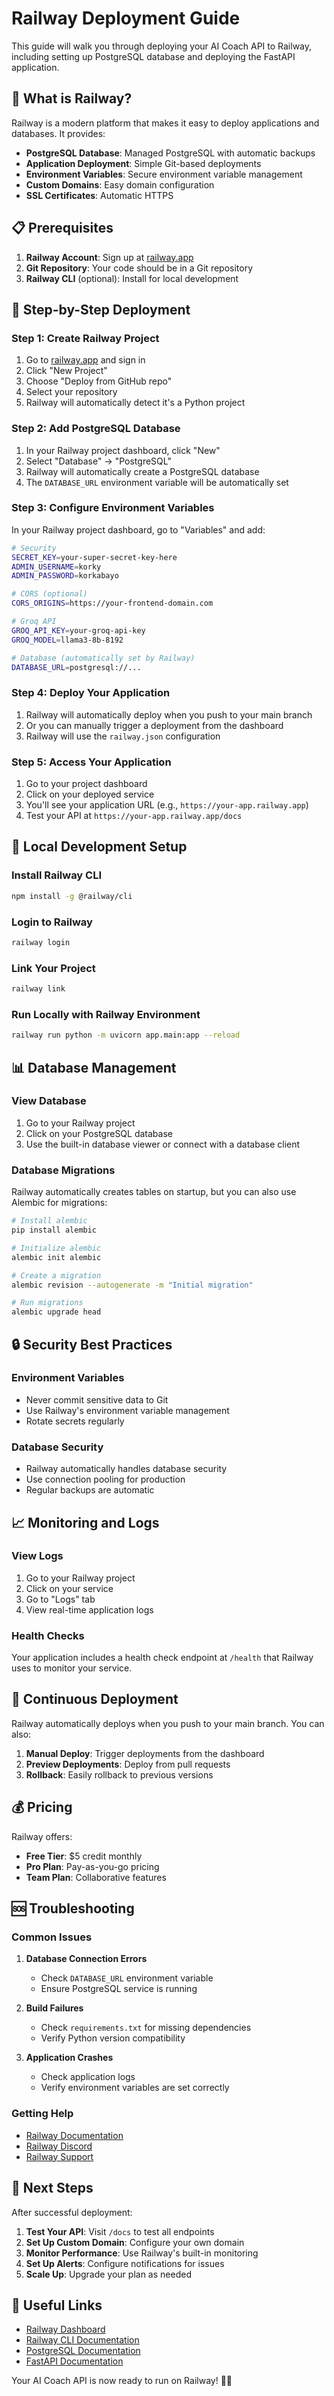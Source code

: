 # Railway Deployment Guide

This guide will walk you through deploying your AI Coach API to Railway, including setting up PostgreSQL database and deploying the FastAPI application.

## 🚂 What is Railway?

Railway is a modern platform that makes it easy to deploy applications and databases. It provides:
- **PostgreSQL Database**: Managed PostgreSQL with automatic backups
- **Application Deployment**: Simple Git-based deployments
- **Environment Variables**: Secure environment variable management
- **Custom Domains**: Easy domain configuration
- **SSL Certificates**: Automatic HTTPS

## 📋 Prerequisites

1. **Railway Account**: Sign up at [railway.app](https://railway.app)
2. **Git Repository**: Your code should be in a Git repository
3. **Railway CLI** (optional): Install for local development

## 🚀 Step-by-Step Deployment

### Step 1: Create Railway Project

1. Go to [railway.app](https://railway.app) and sign in
2. Click "New Project"
3. Choose "Deploy from GitHub repo"
4. Select your repository
5. Railway will automatically detect it's a Python project

### Step 2: Add PostgreSQL Database

1. In your Railway project dashboard, click "New"
2. Select "Database" → "PostgreSQL"
3. Railway will automatically create a PostgreSQL database
4. The `DATABASE_URL` environment variable will be automatically set

### Step 3: Configure Environment Variables

In your Railway project dashboard, go to "Variables" and add:

```bash
# Security
SECRET_KEY=your-super-secret-key-here
ADMIN_USERNAME=korky
ADMIN_PASSWORD=korkabayo

# CORS (optional)
CORS_ORIGINS=https://your-frontend-domain.com

# Groq API
GROQ_API_KEY=your-groq-api-key
GROQ_MODEL=llama3-8b-8192

# Database (automatically set by Railway)
DATABASE_URL=postgresql://...
```

### Step 4: Deploy Your Application

1. Railway will automatically deploy when you push to your main branch
2. Or you can manually trigger a deployment from the dashboard
3. Railway will use the `railway.json` configuration

### Step 5: Access Your Application

1. Go to your project dashboard
2. Click on your deployed service
3. You'll see your application URL (e.g., `https://your-app.railway.app`)
4. Test your API at `https://your-app.railway.app/docs`

## 🔧 Local Development Setup

### Install Railway CLI

```bash
npm install -g @railway/cli
```

### Login to Railway

```bash
railway login
```

### Link Your Project

```bash
railway link
```

### Run Locally with Railway Environment

```bash
railway run python -m uvicorn app.main:app --reload
```

## 📊 Database Management

### View Database

1. Go to your Railway project
2. Click on your PostgreSQL database
3. Use the built-in database viewer or connect with a database client

### Database Migrations

Railway automatically creates tables on startup, but you can also use Alembic for migrations:

```bash
# Install alembic
pip install alembic

# Initialize alembic
alembic init alembic

# Create a migration
alembic revision --autogenerate -m "Initial migration"

# Run migrations
alembic upgrade head
```

## 🔒 Security Best Practices

### Environment Variables

- Never commit sensitive data to Git
- Use Railway's environment variable management
- Rotate secrets regularly

### Database Security

- Railway automatically handles database security
- Use connection pooling for production
- Regular backups are automatic

## 📈 Monitoring and Logs

### View Logs

1. Go to your Railway project
2. Click on your service
3. Go to "Logs" tab
4. View real-time application logs

### Health Checks

Your application includes a health check endpoint at `/health` that Railway uses to monitor your service.

## 🔄 Continuous Deployment

Railway automatically deploys when you push to your main branch. You can also:

1. **Manual Deploy**: Trigger deployments from the dashboard
2. **Preview Deployments**: Deploy from pull requests
3. **Rollback**: Easily rollback to previous versions

## 💰 Pricing

Railway offers:
- **Free Tier**: $5 credit monthly
- **Pro Plan**: Pay-as-you-go pricing
- **Team Plan**: Collaborative features

## 🆘 Troubleshooting

### Common Issues

1. **Database Connection Errors**
   - Check `DATABASE_URL` environment variable
   - Ensure PostgreSQL service is running

2. **Build Failures**
   - Check `requirements.txt` for missing dependencies
   - Verify Python version compatibility

3. **Application Crashes**
   - Check application logs
   - Verify environment variables are set correctly

### Getting Help

- [Railway Documentation](https://docs.railway.app)
- [Railway Discord](https://discord.gg/railway)
- [Railway Support](https://railway.app/support)

## 🎉 Next Steps

After successful deployment:

1. **Test Your API**: Visit `/docs` to test all endpoints
2. **Set Up Custom Domain**: Configure your own domain
3. **Monitor Performance**: Use Railway's built-in monitoring
4. **Set Up Alerts**: Configure notifications for issues
5. **Scale Up**: Upgrade your plan as needed

## 🔗 Useful Links

- [Railway Dashboard](https://railway.app/dashboard)
- [Railway CLI Documentation](https://docs.railway.app/develop/cli)
- [PostgreSQL Documentation](https://www.postgresql.org/docs/)
- [FastAPI Documentation](https://fastapi.tiangolo.com/)

Your AI Coach API is now ready to run on Railway! 🚂✨
